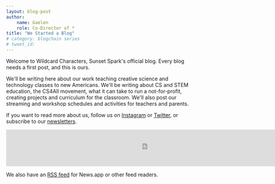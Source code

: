 ```yaml
---
layout: blog-post
author:
    name: Gaelen
    role: Co-Director of *
title: "We Started a Blog"
# category: blogchain series
# tweet_id:
---
```

Welcome to Wildcard Characters, Sunset Spark's official blog. Every blog needs a
first post, and this is ours.

We'll be writing here about our work teaching creative science and technology
classes to new Americans. We'll be writing about CS and STEM education, the
CS4All movement, what it can take to run a not-for-profit, creating projects
and curriculum for the classroom. We'll also post our streaming and workshop
schedules and activities for teachers and parents.

If you want to read more about us, follow us on [Instagram](https://instagram.com/SunsetSparkNYC) or [Twitter](https://twitter.com/SunsetSparkNYC), or subscribe to our [newsletters](/newsletter).

<div class="newsletter-iframe"><iframe class="substack" src="https://sunsetsparknyc.substack.com/embed" width="768" height="100" style="" frameborder="0" scrolling="no"></iframe></div>

We also have an [RSS feed](/feed.xml) for News.app or other feed readers.

<!--more-->
